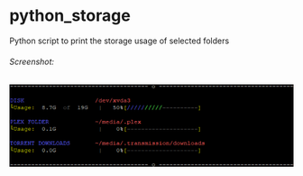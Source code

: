 # python_storage
Python script to print the storage usage of selected folders

###### Screenshot:
![Screenshot](https://github.com/evertonstz/python_storage/raw/master/screenshot.PNG "Screenshot")
